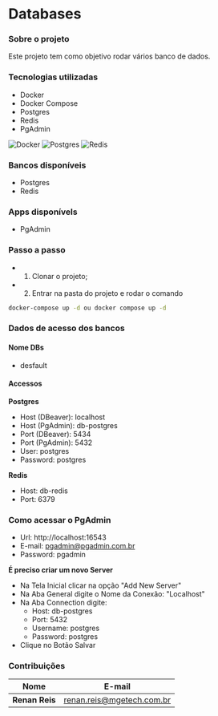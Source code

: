 # Databases

### Sobre o projeto

Este projeto tem como objetivo rodar vários banco de dados.

### Tecnologias utilizadas

- Docker
- Docker Compose
- Postgres
- Redis
- PgAdmin

![Docker](https://img.shields.io/badge/docker-%230db7ed.svg?style=for-the-badge&logo=docker&logoColor=white)
![Postgres](https://img.shields.io/badge/postgres-%23316192.svg?style=for-the-badge&logo=postgresql&logoColor=white)
![Redis](https://img.shields.io/badge/redis-%23DD0031.svg?style=for-the-badge&logo=redis&logoColor=white)

### Bancos disponíveis

- Postgres
- Redis

### Apps disponívels

- PgAdmin

### Passo a passo

- 1. Clonar o projeto;
- 2. Entrar na pasta do projeto e rodar o comando

```bash
docker-compose up -d ou docker compose up -d
```

### Dados de acesso dos bancos

#### Nome DBs

- desfault

#### Accessos

**Postgres**

- Host (DBeaver): localhost
- Host (PgAdmin): db-postgres
- Port (DBeaver): 5434
- Port (PgAdmin): 5432
- User: postgres
- Password: postgres

**Redis**

- Host: db-redis
- Port: 6379

### Como acessar o PgAdmin

- Url: http://localhost:16543
- E-mail: pgadmin@pgadmin.com.br
- Password: pgadmin

**É preciso criar um novo Server**

- Na Tela Inicial clicar na opção "Add New Server"
- Na Aba General digite o Nome da Conexão: "Localhost"
- Na Aba Connection digite:
  - Host: db-postgres
  - Port: 5432
  - Username: postgres
  - Password: postgres
- Clique no Botão Salvar

### Contribuições

| Nome           | E-mail                   |
| -------------- | ------------------------ |
| **Renan Reis** | [renan.reis@mgetech.com.br]() |
